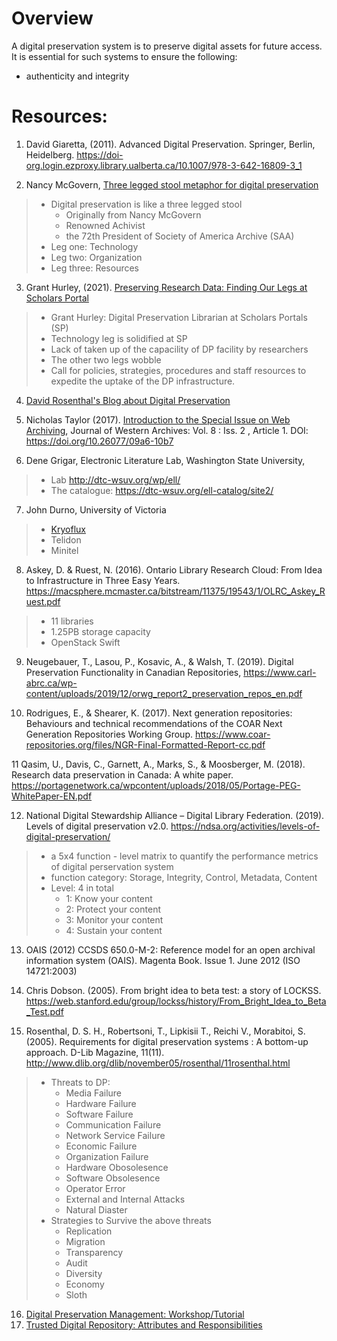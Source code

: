 # Overview

A digital preservation system is to preserve digital assets for future access. It is essential for such systems to
ensure the following:

- authenticity and integrity



# Resources:
1. David Giaretta, (2011). Advanced Digital Preservation. Springer, Berlin, Heidelberg. https://doi-org.login.ezproxy.library.ualberta.ca/10.1007/978-3-642-16809-3_1

2. Nancy McGovern, [Three legged stool metaphor for digital preservation](https://libguides.bodleian.ox.ac.uk/digitalpreservation/threeleggedstool)
 >  - Digital preservation is like a three legged stool
 >     - Originally from Nancy McGovern
 >     - Renowned Achivist
 >     - the 72th President of Society of America Archive (SAA)
 >  - Leg one:   Technology
 >  - Leg two:   Organization
 >  - Leg three: Resources
    
3. Grant Hurley, (2021). [Preserving Research Data: Finding Our Legs at Scholars Portal](https://www.dpconline.org/blog/wdpd/finding-our-legs)
>   - Grant Hurley: Digital Preservation Librarian at Scholars Portals (SP)
>   - Technology leg is solidified at SP
>   - Lack of taken up of the capacility of DP facility by researchers
>   - The other two legs wobble
>   - Call for policies, strategies, procedures and staff resources to expedite the uptake of the DP infrastructure. 

4. [David Rosenthal's Blog about Digital Preservation](https://blog.dshr.org/p/blog-page.html)


5. Nicholas Taylor (2017). [Introduction to the Special Issue on Web Archiving](https://digitalcommons.usu.edu/cgi/viewcontent.cgi?article=1085&context=westernarchives),  Journal of Western Archives: Vol. 8 : Iss. 2 , Article 1. DOI: https://doi.org/10.26077/09a6-10b7

6. Dene Grigar, Electronic Literature Lab, Washington State University, 
>    - Lab http://dtc-wsuv.org/wp/ell/
>    - The catalogue: https://dtc-wsuv.org/ell-catalog/site2/

7. John Durno, University of Victoria
>   - [Kryoflux](https://www.kryoflux.com/)
>   - Telidon
>   - Minitel

8. Askey, D. & Ruest, N. (2016). Ontario Library Research Cloud: From Idea to Infrastructure in Three Easy Years. https://macsphere.mcmaster.ca/bitstream/11375/19543/1/OLRC_Askey_Ruest.pdf
>   - 11 libraries
>   - 1.25PB storage capacity
>   - OpenStack Swift

9. Neugebauer, T., Lasou, P., Kosavic, A., & Walsh, T. (2019). Digital Preservation Functionality in Canadian Repositories, https://www.carl-abrc.ca/wp-content/uploads/2019/12/orwg_report2_preservation_repos_en.pdf

10. Rodrigues, E., & Shearer, K. (2017). Next generation repositories: Behaviours and technical
recommendations of the COAR Next Generation Repositories Working Group.
https://www.coar-repositories.org/files/NGR-Final-Formatted-Report-cc.pdf

11 Qasim, U., Davis, C., Garnett, A., Marks, S., & Moosberger, M. (2018). Research data
preservation in Canada: A white paper. https://portagenetwork.ca/wpcontent/uploads/2018/05/Portage-PEG-WhitePaper-EN.pdf

12. National Digital Stewardship Alliance – Digital Library Federation. (2019). Levels of digital
preservation v2.0. https://ndsa.org/activities/levels-of-digital-preservation/
>   - a 5x4 function - level matrix to quantify the performance metrics of digital perservation system
>   - function category: Storage, Integrity, Control, Metadata, Content
>   - Level: 4 in total
>      - 1: Know your content
>      - 2: Protect your content
>      - 3: Monitor your content
>      - 4: Sustain your content 

13. OAIS (2012) CCSDS 650.0-M-2: Reference model for an open archival information system
(OAIS). Magenta Book. Issue 1. June 2012 (ISO 14721:2003)

14. Chris Dobson. (2005). From bright idea to beta test: a story of LOCKSS. https://web.stanford.edu/group/lockss/history/From_Bright_Idea_to_Beta_Test.pdf

15. Rosenthal, D. S. H., Robertsoni, T., Lipkisii T., Reichi V., Morabitoi, S. (2005). Requirements for
digital preservation systems : A bottom-up approach. D-Lib Magazine, 11(11).
http://www.dlib.org/dlib/november05/rosenthal/11rosenthal.html
>   - Threats to DP:
>      - Media Failure
>      - Hardware Failure
>      - Software Failure
>      - Communication Failure
>      - Network Service Failure
>      - Economic Failure
>      - Organization Failure
>      - Hardware Obosolesence
>      - Software Obsolesence
>      - Operator Error
>      - External and Internal Attacks
>      - Natural Diaster
>   - Strategies to Survive the above threats
>     - Replication
>     - Migration
>     - Transparency
>     - Audit
>     - Diversity
>     - Economy
>     - Sloth

16. [Digital Preservation Management: Workshop/Tutorial](https://dpworkshop.org/dpm-eng/eng_index.html)
17. [Trusted Digital Repository: Attributes and Responsibilities](https://prd-wret.s3.us-west-2.amazonaws.com/assets/palladium/production/atoms/files/repositories-1.pdf)
